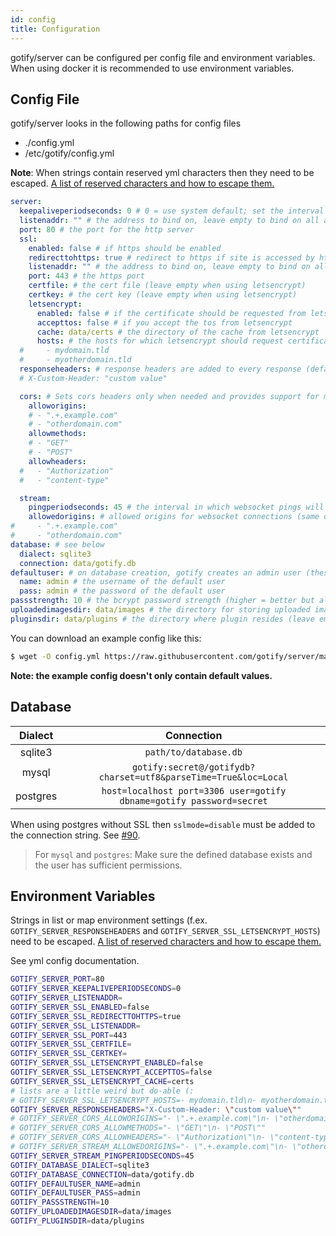 ```yaml
---
id: config
title: Configuration
---
```


gotify/server can be configured per config file and environment variables.
When using docker it is recommended to use environment variables.

## Config File

gotify/server looks in the following paths for config files

- ./config.yml
- /etc/gotify/config.yml

**Note**: When strings contain reserved yml characters then they need to be escaped.
[A list of reserved characters and how to escape them.](https://stackoverflow.com/a/22235064/4244993)

```yml
server:
  keepaliveperiodseconds: 0 # 0 = use system default; set the interval in which keepalive packages will be sent. Only change this value if you know what you are doing.
  listenaddr: "" # the address to bind on, leave empty to bind on all addresses
  port: 80 # the port for the http server
  ssl:
    enabled: false # if https should be enabled
    redirecttohttps: true # redirect to https if site is accessed by http
    listenaddr: "" # the address to bind on, leave empty to bind on all addresses
    port: 443 # the https port
    certfile: # the cert file (leave empty when using letsencrypt)
    certkey: # the cert key (leave empty when using letsencrypt)
    letsencrypt:
      enabled: false # if the certificate should be requested from letsencrypt
      accepttos: false # if you accept the tos from letsencrypt
      cache: data/certs # the directory of the cache from letsencrypt
      hosts: # the hosts for which letsencrypt should request certificates
  #     - mydomain.tld
  #     - myotherdomain.tld
  responseheaders: # response headers are added to every response (default: none)
  # X-Custom-Header: "custom value"

  cors: # Sets cors headers only when needed and provides support for multiple allowed origins. Overrides Access-Control-* Headers in response headers.
    alloworigins:
    # - ".+.example.com"
    # - "otherdomain.com"
    allowmethods:
    # - "GET"
    # - "POST"
    allowheaders:
  #   - "Authorization"
  #   - "content-type"

  stream:
    pingperiodseconds: 45 # the interval in which websocket pings will be sent. Only change this value if you know what you are doing.
    allowedorigins: # allowed origins for websocket connections (same origin is always allowed, default only same origin)
#     - ".+.example.com"
#     - "otherdomain.com"
database: # see below
  dialect: sqlite3
  connection: data/gotify.db
defaultuser: # on database creation, gotify creates an admin user (these values will only be used for the first start, if you want to edit the user after the first start use the WebUI)
  name: admin # the username of the default user
  pass: admin # the password of the default user
passstrength: 10 # the bcrypt password strength (higher = better but also slower)
uploadedimagesdir: data/images # the directory for storing uploaded images
pluginsdir: data/plugins # the directory where plugin resides (leave empty to disable plugins)
```

You can download an example config like this:

```bash
$ wget -O config.yml https://raw.githubusercontent.com/gotify/server/master/config.example.yml
```

**Note: the example config doesn't only contain default values.**

## Database

| Dialect  |                              Connection                              |
| :------: | :------------------------------------------------------------------: |
| sqlite3  |                        `path/to/database.db`                         |
|  mysql   |   `gotify:secret@/gotifydb?charset=utf8&parseTime=True&loc=Local`    |
| postgres | `host=localhost port=3306 user=gotify dbname=gotify password=secret` |

When using postgres without SSL then `sslmode=disable` must be added to the connection string.
See [#90](https://github.com/gotify/server/issues/90).

> For `mysql` and `postgres`: Make sure the defined database exists and the user has sufficient permissions.

## Environment Variables

Strings in list or map environment settings (f.ex. `GOTIFY_SERVER_RESPONSEHEADERS` and `GOTIFY_SERVER_SSL_LETSENCRYPT_HOSTS`) need to be escaped.
[A list of reserved characters and how to escape them.](https://stackoverflow.com/a/22235064/4244993)

See yml config documentation.

```bash
GOTIFY_SERVER_PORT=80
GOTIFY_SERVER_KEEPALIVEPERIODSECONDS=0
GOTIFY_SERVER_LISTENADDR=
GOTIFY_SERVER_SSL_ENABLED=false
GOTIFY_SERVER_SSL_REDIRECTTOHTTPS=true
GOTIFY_SERVER_SSL_LISTENADDR=
GOTIFY_SERVER_SSL_PORT=443
GOTIFY_SERVER_SSL_CERTFILE=
GOTIFY_SERVER_SSL_CERTKEY=
GOTIFY_SERVER_SSL_LETSENCRYPT_ENABLED=false
GOTIFY_SERVER_SSL_LETSENCRYPT_ACCEPTTOS=false
GOTIFY_SERVER_SSL_LETSENCRYPT_CACHE=certs
# lists are a little weird but do-able (:
# GOTIFY_SERVER_SSL_LETSENCRYPT_HOSTS=- mydomain.tld\n- myotherdomain.tld
GOTIFY_SERVER_RESPONSEHEADERS="X-Custom-Header: \"custom value\""
# GOTIFY_SERVER_CORS_ALLOWORIGINS="- \".+.example.com\"\n- \"otherdomain.com\""
# GOTIFY_SERVER_CORS_ALLOWMETHODS="- \"GET\"\n- \"POST\""
# GOTIFY_SERVER_CORS_ALLOWHEADERS="- \"Authorization\"\n- \"content-type\""
# GOTIFY_SERVER_STREAM_ALLOWEDORIGINS="- \".+.example.com\"\n- \"otherdomain.com\""
GOTIFY_SERVER_STREAM_PINGPERIODSECONDS=45
GOTIFY_DATABASE_DIALECT=sqlite3
GOTIFY_DATABASE_CONNECTION=data/gotify.db
GOTIFY_DEFAULTUSER_NAME=admin
GOTIFY_DEFAULTUSER_PASS=admin
GOTIFY_PASSSTRENGTH=10
GOTIFY_UPLOADEDIMAGESDIR=data/images
GOTIFY_PLUGINSDIR=data/plugins
```
